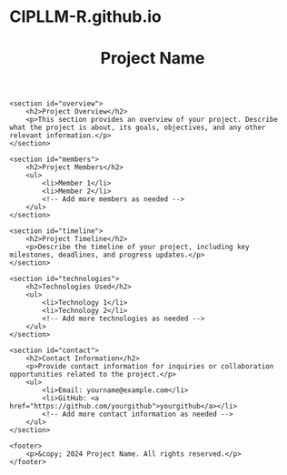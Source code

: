 # CIPLLM-R.github.io
<!DOCTYPE html>
<html lang="en">
<head>
    <meta charset="UTF-8">
    <meta name="viewport" content="width=device-width, initial-scale=1.0">
    <title>Project Name</title>
    <link rel="stylesheet" href="styles.css"> <!-- Link to your CSS file for styling -->
</head>
<body>
    <header>
        <h1>Project Name</h1>
    </header>

    <section id="overview">
        <h2>Project Overview</h2>
        <p>This section provides an overview of your project. Describe what the project is about, its goals, objectives, and any other relevant information.</p>
    </section>

    <section id="members">
        <h2>Project Members</h2>
        <ul>
            <li>Member 1</li>
            <li>Member 2</li>
            <!-- Add more members as needed -->
        </ul>
    </section>

    <section id="timeline">
        <h2>Project Timeline</h2>
        <p>Describe the timeline of your project, including key milestones, deadlines, and progress updates.</p>
    </section>

    <section id="technologies">
        <h2>Technologies Used</h2>
        <ul>
            <li>Technology 1</li>
            <li>Technology 2</li>
            <!-- Add more technologies as needed -->
        </ul>
    </section>

    <section id="contact">
        <h2>Contact Information</h2>
        <p>Provide contact information for inquiries or collaboration opportunities related to the project.</p>
        <ul>
            <li>Email: yourname@example.com</li>
            <li>GitHub: <a href="https://github.com/yourgithub">yourgithub</a></li>
            <!-- Add more contact information as needed -->
        </ul>
    </section>

    <footer>
        <p>&copy; 2024 Project Name. All rights reserved.</p>
    </footer>
</body>
</html>

